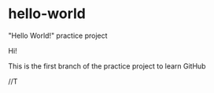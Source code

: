 # hello-world
"Hello World!" practice project

Hi!

This is the first branch of the practice project to learn GitHub

//T
